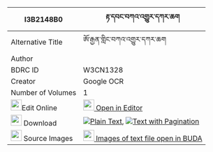 |I3B2148B0|རྟ་དབང་བཀའ་འགྱུར་དཀར་ཆག 
| --- | --- 
|Alternative Title |ཨོ་རྒྱན་གླིང་བཀའ་འགྱུར་དཀར་ཆག
|Author | 
|BDRC ID | W3CN1328
|Creator | Google OCR
|Number of Volumes| 1
|<img width="25" src="https://img.icons8.com/color/25/000000/edit-property.png">Edit Online| [<img width="25" src="https://avatars.githubusercontent.com/u/45091458?s=200&v=4"> Open in Editor](http://editor.openpecha.org/I3B2148B0)
|<img width="25" src="https://img.icons8.com/fluent/48/000000/download-2.png"/>  Download | [![](https://img.icons8.com/color/20/000000/txt.png)Plain Text](https://github.com/Openpecha/I3B2148B0/releases/download/v1/tawang_kagyur_karchak_plain_I3B2148B0.zip), [![](https://img.icons8.com/color/20/000000/txt.png)Text with Pagination](https://github.com/Openpecha/I3B2148B0/releases/download/v1/tawang_kagyur_karchak_pages_I3B2148B0.zip)
|<img width="25" src="https://img.icons8.com/plasticine/100/000000/pictures-folder.png"/>  Source Images | [<img width="25" src="https://library.bdrc.io/icons/BUDA-small.svg"> Images of text file open in BUDA](https://library.bdrc.io/show/bdr:W3CN1328)